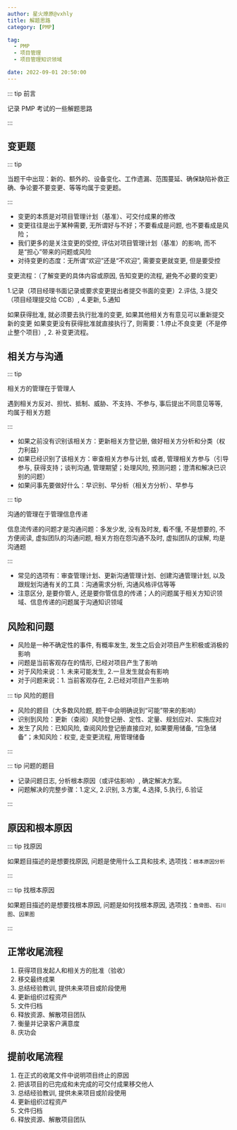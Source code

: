 ```yaml
---
author: 星火燎原@vxhly
title: 解题思路
category: [PMP]

tag:
  - PMP
  - 项目管理
  - 项目管理知识领域

date: 2022-09-01 20:50:00
---
```


::: tip 前言

记录 PMP 考试的一些解题思路

:::

## 变更题

::: tip

当题干中出现：新的、额外的、设备变化、工作遗漏、范围蔓延、确保缺陷补救正确、争论要不要变更、等等均属于变更题。

:::

- 变更的本质是对项目管理计划（基准）、可交付成果的修改
- 变更往往是出于某种需要, 无所谓好与不好；不要看成是问题, 也不要看成是风险；
- 我们更多的是关注变更的受控, 评估对项目管理计划（基准）的影响, 而不是“担心”带来的问题或风险
- 对待变更的态度：无所谓“欢迎”还是“不欢迎”, 需要变更就变更, 但是要受控

变更流程：（了解变更的具体内容或原因, 告知变更的流程, 避免不必要的变更）

1.记录（项目经理书面记录或要求变更提出者提交书面的变更）2.评估, 3.提交（项目经理提交给 CCB）, 4.更新, 5.通知

如果获得批准, 就必须要去执行批准的变更, 如果其他相关方有意见可以重新提交新的变更
如果变更没有获得批准就直接执行了, 则需要：1.停止不良变更（不是停止整个项目）, 2. 补变更流程。

## 相关方与沟通

::: tip

相关方的管理在于管理人

遇到相关方反对、担忧、抵制、威胁、不支持、不参与, 事后提出不同意见等等, 均属于相关方题

:::

- 如果之前没有识别该相关方：更新相关方登记册, 做好相关方分析和分类（权力利益）
- 如果已经识别了该相关方：审查相关方参与计划, 或者, 管理相关方参与（引导参与, 获得支持；谈判沟通, 管理期望；处理风险,
  预测问题；澄清和解决已识别的问题）
- 如果问事先要做好什么：早识别、早分析（相关方分析）、早参与

::: tip

沟通的管理在于管理信息传递

信息流传递的问题才是沟通问题：多发少发, 没有及时发, 看不懂, 不是想要的, 不方便阅读, 虚拟团队的沟通问题, 相关方抱在怨沟通不及时,
虚拟团队的误解, 均是沟通题

:::

- 常见的选项有：审查管理计划、更新沟通管理计划、创建沟通管理计划, 以及跟规划沟通有关的工具：沟通需求分析, 沟通风格评估等等
- 注意区分, 是要你管人, 还是要你管信息的传递；人的问题属于相关方知识领域、信息传递的问题属于沟通知识领域

## 风险和问题

- 风险是一种不确定性的事件, 有概率发生, 发生之后会对项目产生积极或消极的影响
- 问题是当前客观存在的情形, 已经对项目产生了影响
- 对于风险来说：1. 未来可能发生, 2.一旦发生就会有影响
- 对于问题来说：1. 当前客观存在, 2.已经对项目产生影响

::: tip 风险的题目

- 风险的题目（大多数风险题, 题干中会明确说到“可能”带来的影响）
- 识别到风险：更新（查阅）风险登记册、定性、定量、规划应对、实施应对
- 发生了风险：已知风险, 查阅风险登记册直接应对, 如果要用储备, “应急储备”；未知风险：权变, 走变更流程, 用管理储备

:::

::: tip 问题的题目

- 记录问题日志, 分析根本原因（或评估影响）, 确定解决方案。
- 问题解决的完整步骤：1.定义, 2.识别, 3.方案, 4.选择, 5.执行, 6.验证

:::

## 原因和根本原因

::: tip 找原因

如果题目描述的是想要找原因, 问题是使用什么工具和技术, 选项找：`根本原因分析`

:::

::: tip 找根本原因

如果题目描述的是想要找根本原因, 问题是如何找根本原因, 选项找：`鱼骨图`、`石川图`、`因果图`

:::

## 正常收尾流程

1. 获得项目发起人和相关方的批准（验收）
2. 移交最终成果
3. 总结经验教训, 提供未来项目或阶段使用
4. 更新组织过程资产
5. 文件归档
6. 释放资源、解散项目团队
7. 衡量并记录客户满意度
8. 庆功会

## 提前收尾流程

1. 在正式的收尾文件中说明项目终止的原因
2. 把该项目的已完成和未完成的可交付成果移交他人
3. 总结经验教训, 提供未来项目或阶段使用
4. 更新组织过程资产
5. 文件归档
6. 释放资源、解散项目团队
